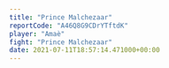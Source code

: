 ```yaml
---
title: "Prince Malchezaar"
reportCode: "A46Q8G9CDrYTftdK"
player: "Amaè"
fight: "Prince Malchezaar"
date: 2021-07-11T18:57:14.471000+00:00
---
```

